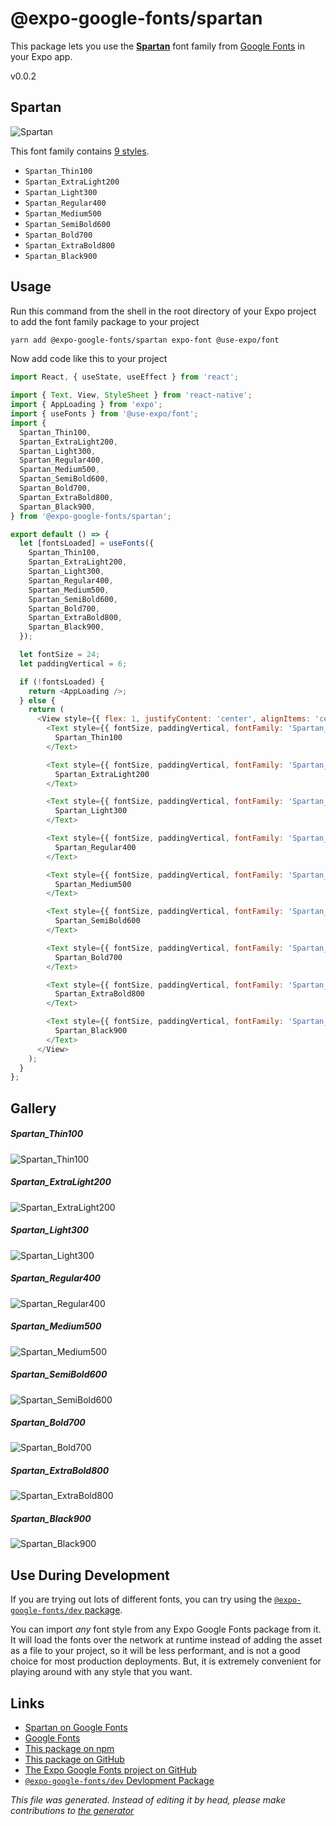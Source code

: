 # @expo-google-fonts/spartan

This package lets you use the [**Spartan**](https://fonts.google.com/specimen/Spartan) font family from [Google Fonts](https://fonts.google.com/) in your Expo app.

v0.0.2

## Spartan

![Spartan](./font-family.png)

This font family contains [9 styles](#gallery).

- `Spartan_Thin100`
- `Spartan_ExtraLight200`
- `Spartan_Light300`
- `Spartan_Regular400`
- `Spartan_Medium500`
- `Spartan_SemiBold600`
- `Spartan_Bold700`
- `Spartan_ExtraBold800`
- `Spartan_Black900`

## Usage

Run this command from the shell in the root directory of your Expo project to add the font family package to your project
```sh
yarn add @expo-google-fonts/spartan expo-font @use-expo/font
```

Now add code like this to your project
```js
import React, { useState, useEffect } from 'react';

import { Text, View, StyleSheet } from 'react-native';
import { AppLoading } from 'expo';
import { useFonts } from '@use-expo/font';
import {
  Spartan_Thin100,
  Spartan_ExtraLight200,
  Spartan_Light300,
  Spartan_Regular400,
  Spartan_Medium500,
  Spartan_SemiBold600,
  Spartan_Bold700,
  Spartan_ExtraBold800,
  Spartan_Black900,
} from '@expo-google-fonts/spartan';

export default () => {
  let [fontsLoaded] = useFonts({
    Spartan_Thin100,
    Spartan_ExtraLight200,
    Spartan_Light300,
    Spartan_Regular400,
    Spartan_Medium500,
    Spartan_SemiBold600,
    Spartan_Bold700,
    Spartan_ExtraBold800,
    Spartan_Black900,
  });

  let fontSize = 24;
  let paddingVertical = 6;

  if (!fontsLoaded) {
    return <AppLoading />;
  } else {
    return (
      <View style={{ flex: 1, justifyContent: 'center', alignItems: 'center' }}>
        <Text style={{ fontSize, paddingVertical, fontFamily: 'Spartan_Thin100' }}>
          Spartan_Thin100
        </Text>

        <Text style={{ fontSize, paddingVertical, fontFamily: 'Spartan_ExtraLight200' }}>
          Spartan_ExtraLight200
        </Text>

        <Text style={{ fontSize, paddingVertical, fontFamily: 'Spartan_Light300' }}>
          Spartan_Light300
        </Text>

        <Text style={{ fontSize, paddingVertical, fontFamily: 'Spartan_Regular400' }}>
          Spartan_Regular400
        </Text>

        <Text style={{ fontSize, paddingVertical, fontFamily: 'Spartan_Medium500' }}>
          Spartan_Medium500
        </Text>

        <Text style={{ fontSize, paddingVertical, fontFamily: 'Spartan_SemiBold600' }}>
          Spartan_SemiBold600
        </Text>

        <Text style={{ fontSize, paddingVertical, fontFamily: 'Spartan_Bold700' }}>
          Spartan_Bold700
        </Text>

        <Text style={{ fontSize, paddingVertical, fontFamily: 'Spartan_ExtraBold800' }}>
          Spartan_ExtraBold800
        </Text>

        <Text style={{ fontSize, paddingVertical, fontFamily: 'Spartan_Black900' }}>
          Spartan_Black900
        </Text>
      </View>
    );
  }
};

```

## Gallery

##### Spartan_Thin100
![Spartan_Thin100](./4869cf7b66d0abcfafa64d169a39a8d60f681ae939db8334f68920cadb32601d.ttf.png)

##### Spartan_ExtraLight200
![Spartan_ExtraLight200](./46bd04dc18fcff69cd6119022da0ed080ab1f747a043ae642cd1f09687377059.ttf.png)

##### Spartan_Light300
![Spartan_Light300](./8b99bb8f62db78d7bce20b083bd51aa4f624f859741f6d6cb1377c1b4e8849d3.ttf.png)

##### Spartan_Regular400
![Spartan_Regular400](./de5f4b08f5a84e557927cdef6b4a25c339dd1d76a2011f735151de162d44a19f.ttf.png)

##### Spartan_Medium500
![Spartan_Medium500](./d105bc50e2051f3f0a3e4ffd1bc4e0dc3d766607e557c3b6f1f26795a57176b5.ttf.png)

##### Spartan_SemiBold600
![Spartan_SemiBold600](./039cfc4f464367e72a155853e5a73a28674cb54d69def7e8a9e0079070d7f515.ttf.png)

##### Spartan_Bold700
![Spartan_Bold700](./322f9c7edf2eb6257b5f37642d91307f821dff6cc6d4ee33d4629189b43b164f.ttf.png)

##### Spartan_ExtraBold800
![Spartan_ExtraBold800](./60bd60c81e7531c33b4e0734ea135bd549841147edb59355003ac9b01c5dcfdb.ttf.png)

##### Spartan_Black900
![Spartan_Black900](./4fa2cc56e1f8204b4487730ab9ea24620b0649fe9ccd37048feebd3230c02cad.ttf.png)


## Use During Development

If you are trying out lots of different fonts, you can try using the [`@expo-google-fonts/dev` package](https://www.npmjs.com/package/@expo-google-fonts/dev).

You can import *any* font style from any Expo Google Fonts package from it. It will load the fonts
over the network at runtime instead of adding the asset as a file to your project, so it will be 
less performant, and is not a good choice for most production deployments. But, it is extremely convenient
for playing around with any style that you want.

## Links

- [Spartan on Google Fonts](https://fonts.google.com/specimen/Spartan)
- [Google Fonts](https://fonts.google.com/)
- [This package on npm](https://www.npmjs.com/package/@expo-google-fonts/spartan)
- [This package on GitHub](https://github.com/expo/google-fonts/tree/master/font-packages/spartan)
- [The Expo Google Fonts project on GitHub](https://github.com/expo/google-fonts)
- [`@expo-google-fonts/dev` Devlopment Package](https://github.com/expo/google-fonts/tree/master/font-packages/dev)


*This file was generated. Instead of editing it by head, please make contributions to [the generator](https://github.com/expo/google-fonts/tree/master/packages/generator)*
